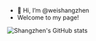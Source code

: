 - 👋 Hi, I’m @weishangzhen
- Welcome to my page!

![Shangzhen's GitHub stats](https://github-readme-stats.vercel.app/api?username=weishangzhen&show_icons=true&theme=radical&count_private=true)
